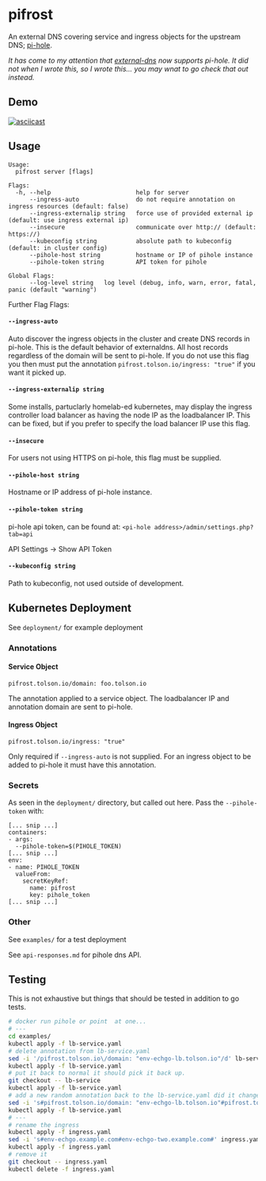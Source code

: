 # pifrost

An external DNS covering service and ingress objects for the upstream DNS; [pi-hole](https://pi-hole.net/).

_It has come to my attention that [external-dns](https://github.com/kubernetes-sigs/external-dns) now supports pi-hole.
It did not when I wrote this, so I wrote this... you may wnat to go check that out instead._

## Demo

[![asciicast](https://asciinema.org/a/471236.svg)](https://asciinema.org/a/471236)

## Usage

```
Usage:
  pifrost server [flags]

Flags:
  -h, --help                        help for server
      --ingress-auto                do not require annotation on ingress resources (default: false)
      --ingress-externalip string   force use of provided external ip (default: use ingress external ip)
      --insecure                    communicate over http:// (default: https://)
      --kubeconfig string           absolute path to kubeconfig (default: in cluster config)
      --pihole-host string          hostname or IP of pihole instance
      --pihole-token string         API token for pihole

Global Flags:
      --log-level string   log level (debug, info, warn, error, fatal, panic (default "warning")
```

Further Flag Flags:

#### `--ingress-auto`

Auto discover the ingress objects in the cluster and create DNS records in pi-hole. This is the default
behavior of externaldns. All host records regardless of the domain will be sent to pi-hole. If you do
not use this flag you then must put the annotation `pifrost.tolson.io/ingress: "true"` if you want it
picked up.

#### `--ingress-externalip string`

Some installs, partuclarly homelab-ed kubernetes, may display the ingress controller load balancer as
having the node IP as the loadbalancer IP. This can be fixed, but if you prefer to specify the load
balancer IP use this flag.

#### `--insecure`

For users not using HTTPS on pi-hole, this flag must be supplied.

#### `--pihole-host string`

Hostname or IP address of pi-hole instance.

#### `--pihole-token string`

pi-hole api token, can be found at: `<pi-hole address>/admin/settings.php?tab=api`

API Settings -> Show API Token

#### `--kubeconfig string`

Path to kubeconfig, not used outside of development.

## Kubernetes Deployment

See `deployment/` for example deployment

### Annotations

#### Service Object

```
pifrost.tolson.io/domain: foo.tolson.io
```

The annotation applied to a service object. The loadbalancer IP and annotation domain are sent to pi-hole.

#### Ingress Object

```
pifrost.tolson.io/ingress: "true"
```

Only required if `--ingress-auto` is not supplied. For an ingress object to be added to pi-hole it must have
this annotation.

### Secrets

As seen in the `deployment/` directory, but called out here. Pass the `--pihole-token` with:

```
[... snip ...]
containers:
- args:
  --pihole-token=$(PIHOLE_TOKEN)
[... snip ...]
env:
- name: PIHOLE_TOKEN
  valueFrom:
    secretKeyRef:
      name: pifrost
      key: pihole_token
[... snip ...]
```

### Other

See `examples/` for a test deployment

See `api-responses.md` for pihole dns API.

## Testing

This is not exhaustive but things that should be tested in addition to go tests.

``` bash
# docker run pihole or point  at one...
# ---
cd examples/
kubectl apply -f lb-service.yaml
# delete annotation from lb-service.yaml
sed -i '/pifrost.tolson.io\/domain: "env-echgo-lb.tolson.io"/d' lb-service.yaml
kubectl apply -f lb-service.yaml
# put it back to normal it should pick it back up.
git checkout -- lb-service
kubectl apply -f lb-service.yaml
# add a new random annotation back to the lb-service.yaml did it change the record?
sed -i 's#pifrost.tolson.io/domain: "env-echgo-lb.tolson.io"#pifrost.tolson.io/domain: "env-echgo-lb-two.tolson.io"#' lb-service.yaml
kubectl apply -f lb-service.yaml
# ---
# rename the ingress
kubectl apply -f ingress.yaml
sed -i 's#env-echgo.example.com#env-echgo-two.example.com#' ingress.yaml
kubectl apply -f ingress.yaml
# remove it
git checkout -- ingress.yaml
kubectl delete -f ingress.yaml
```
